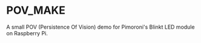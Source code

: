 # POV_MAKE

A small POV (Persistence Of Vision) demo for Pimoroni's Blinkt LED module on Raspberry Pi.
